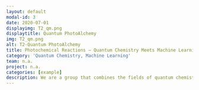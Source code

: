 ```yaml
---
layout: default
modal-id: 3
date: 2020-07-01
displayimg: T2_qm.png
displaytitle: Quantum PhotoAlchemy
img: T2_qm.png
alt: T2-Quantum PhotoAlchemy
title: Photochemical Reactions – Quantum Chemistry Meets Machine Learning
category: 'Quantum Chemistry, Machine Learning'
team: n.a.
project: n.a.
categories: [example]
description: We are a group that combines the fields of quantum chemistry and machine learning to explore the mechanisms behind photochemical reactions. Our aim is to understand the unique reactivities and selectivities that arise upon photoexcitation of molecules. We use TD-DFT and MCSCF calculations, as well as non-adiabatic molecular dynamics simulations, to investigate these mechanisms. Our work involves independent research and collaborations with partners worldwide. 
---
```

